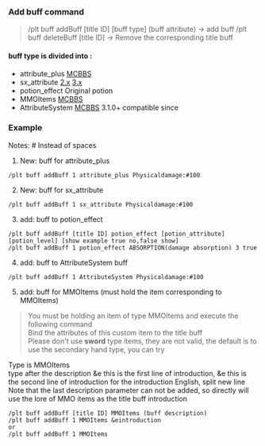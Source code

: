 ### Add buff command

> /plt buff addBuff [title ID] [buff type] (buff attribute) -> add buff
> /plt buff deleteBuff [title ID] -> Remove the corresponding title buff

#### buff type is divided into :
* attribute_plus [MCBBS](https://www.mcbbs.net/thread-898670-1-1.html)
* sx_attribute [2.x](https://www.mcbbs.net/thread-793362-1-1.html) [3.x](https://www.mcbbs.net/thread-1083840-1-1.html)
* potion_effect Original potion
* MMOItems [MCBBS](https://www.mcbbs.net/thread-1104772-1-1.html)
* AttributeSystem [MCBBS](https://www.mcbbs.net/thread-1307249-1-1.html) 3.1.0+ compatible since

### Example
Notes: # Instead of spaces
1. New: buff for attribute_plus
```
/plt buff addBuff 1 attribute_plus Physicaldamage:#100
```

2. New: buff for sx_attribute
```
/plt buff addBuff 1 sx_attribute Physicaldamage:#100
```

3. add: buff to potion_effect
```
/plt buff addBuff [title ID] potion_effect [potion_attribute] [potion_level] [show example true no,false show]
/plt buff addBuff 1 potion_effect ABSORPTION(damage absorption) 3 true
```

4. add: buff to AttributeSystem buff
```
/plt buff addBuff 1 AttributeSystem Physicaldamage:#100
```

5. add: buff for MMOItems (must hold the item corresponding to MMOItems)
>You must be holding an item of type MMOItems and execute the following command  
Bind the attributes of this custom item to the title buff  
Please don't use **sword** type items, they are not valid, the default is to use the secondary hand type, you can try

Type is MMOItems  
type after the description &e this is the first line of introduction, &e this is the second line of introduction for the introduction English, split new line  
Note that the last description parameter can not be added, so directly will use the lore of MMO items as the title buff introduction
```
/plt buff addBuff [title ID] MMOItems (buff description)
/plt buff addBuff 1 MMOItems &eintroduction
or
/plt buff addBuff 1 MMOItems
```